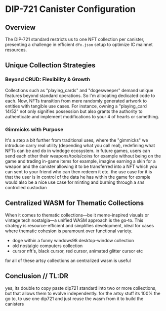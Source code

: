 # DIP-721 Canister Configuration

## Overview
The DIP-721 standard restricts us to one NFT collection per canister, presenting a challenge in efficient `dfx.json` setup to optimize IC mainnet resources.

## Unique Collection Strategies

### Beyond CRUD: Flexibility & Growth
Collections such as "playing_cards" and "dogesweeper" demand unique features beyond standard operations. So I'm allocating dedicated code to each. Now, NFTs transition from mere randomly generated artwork to entities with tangible use cases. For instance, owning a "playing_card 14/52" not only signifies possession but also grants the authority to authenticate and implement modifications to your 4 of hearts or something.

### Gimmicks with Purpose
It's a step a bit further from traditional uses, where the "gimmicks" we introduce carry real utility (depending what you call real), redefining what NFTs can be and do in windoge ecosystem.
in future games, users can send each other their weapons/tools/coins for example without being on the game and trading in-game items for example, imagine earning a skin for a weapon and the canister allowing it to be transferred into a NFT which you can sent to your friend who can then redeem it etc. the use case for it is that the user is in control of the data he has within the game for exmple
would also be a nice use case for minting and burning through a sns controlled custodian

## Centralized WASM for Thematic Collections

When it comes to thematic collections—be it meme-inspired visuals or vintage tech nostalgia—a unified WASM approach is the go-to. This strategy is resource-efficient and simplifies development, ideal for cases where thematic cohesion is paramount over functional variety.

- doge within a funny windows98 desktop-window collection
- old nostalgic computers collection
- cursor nft's, black cursor, red cursor, animated glitter cursor etc

for all of these artsy collections an centralized wasm is useful

## Conclusion // TL:DR
yes, its double to copy paste dip721 standard into two or more collections, but that allows them to evolve independently.
for the artsy stuff its 100% the go to, to use one dip721 and just reuse the wasm from it to build the canisters

